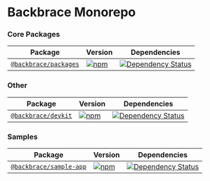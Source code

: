 # Backbrace Monorepo

### Core Packages

| Package | Version | Dependencies |
|--------|-------|------------|
 [`@backbrace/packages`](/packages/backbrace-packages) | [![npm](https://img.shields.io/npm/v/@backbrace/packages.svg?maxAge=3600)](https://www.npmjs.com/package/@backbrace/packages) | [![Dependency Status](https://david-dm.org/backbrace/backbrace.svg?path=packages/backbrace-packages)](https://david-dm.org/backbrace/backbrace?path=packages/backbrace-packages) |

### Other

| Package | Version | Dependencies |
|--------|-------|------------|
[`@backbrace/devkit`](/packages/backbrace-devkit) | [![npm](https://img.shields.io/npm/v/@backbrace/devkit.svg?maxAge=3600)](https://www.npmjs.com/package/@backbrace/devkit) | [![Dependency Status](https://david-dm.org/backbrace/backbrace.svg?path=packages/backbrace-devkit)](https://david-dm.org/backbrace/backbrace?path=packages/backbrace-devkit) |

### Samples

| Package | Version | Dependencies |
|--------|-------|------------|
[`@backbrace/sample-app`](/packages/backbrace-sample-app) | [![npm](https://img.shields.io/npm/v/@backbrace/sample-app.svg?maxAge=3600)](https://www.npmjs.com/package/@backbrace/sample-app) | [![Dependency Status](https://david-dm.org/backbrace/backbrace.svg?path=packages/backbrace-sample-app)](https://david-dm.org/backbrace/backbrace?path=packages/backbrace-sample-app) |

